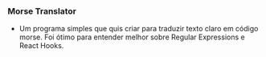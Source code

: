 ### Morse Translator

- Um programa simples que quis criar para traduzir texto claro em código morse. Foi ótimo para entender melhor sobre Regular Expressions e React Hooks.
